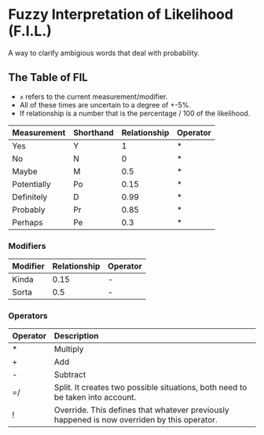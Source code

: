 # Fuzzy Interpretation of Likelihood \(F.I.L.\)

A way to clarify ambigious words that deal with probability.

## The Table of FIL

* `x` refers to the current measurement/modifier.
* All of these times are uncertain to a degree of +-5%.
* If relationship is a number that is the percentage / 100 of the likelihood.

| Measurement | Shorthand | Relationship | Operator |
| :--- | :--- | :--- | :--- |
| Yes | Y | 1 | \* |
| No | N | 0 | \* |
| Maybe | M | 0.5 | \* |
| Potentially | Po | 0.15 | \* |
| Definitely | D | 0.99 | \* |
| Probably | Pr | 0.85 | \* |
| Perhaps | Pe | 0.3 | \* |

### Modifiers

| Modifier | Relationship | Operator |
| :--- | :--- | :--- |
| Kinda | 0.15 | - |
| Sorta | 0.5 | - |

### Operators

| Operator | Description |
| :--- | :--- |
| \* | Multiply |
| + | Add |
| - | Subtract |
| =/ | Split. It creates two possible situations, both need to be taken into account. |
| ! | Override. This defines that whatever previously happened is now overriden by this operator. |

